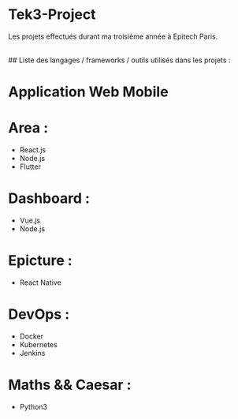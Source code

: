# Tek3-Project
Les projets effectués durant ma troisième année à Epitech Paris.</br>

</br>
## Liste des langages / frameworks / outils utilisés dans les projets :</br>

# Application Web Mobile
 # Area :
  * React.js
  * Node.js
  * Flutter
 # Dashboard :
  * Vue.js
  * Node.js
 # Epicture :
  * React Native
 
 # DevOps :
  * Docker
  * Kubernetes
  * Jenkins

 # Maths && Caesar :
  * Python3
